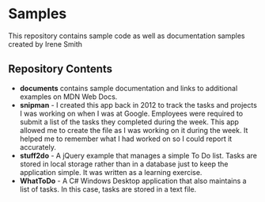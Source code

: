 # Samples

This repository contains sample code as well as documentation samples
created by Irene Smith

## Repository Contents

- **documents** contains sample documentation and links to additional examples
  on MDN Web Docs.
- **snipman** - I created this app back in 2012 to track the tasks and projects
  I was working on when I was at Google. Employees were required to submit a
  list of the tasks they completed during the week. This app allowed me to create
  the file as I was working on it during the week. It helped me to remember what
  I had worked on so I could report it accurately.
- **stuff2do** - A jQuery example that manages a simple To Do list. Tasks
  are stored in local storage rather than in a database just to keep the
  application simple. It was written as a learning exercise.
- **WhatToDo** - A C# Windows Desktop application that also maintains a list
  of tasks. In this case, tasks are stored in a text file.
